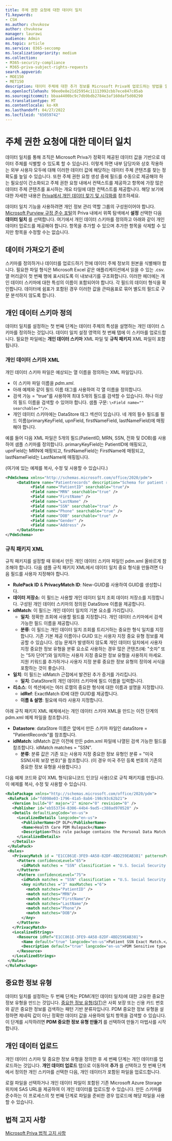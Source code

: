 ```yaml
---
title: 주체 권한 요청에 대한 데이터 일치
f1.keywords:
- CSH
ms.author: chvukosw
author: chvukosw
manager: laurawi
audience: Admin
ms.topic: article
ms.service: O365-seccomp
ms.localizationpriority: medium
ms.collection:
- M365-security-compliance
- M365-priva-subject-rights-requests
search.appverid:
- MOE150
- MET150
description: 데이터 주체에 대한 추가 정보를 Microsoft Priva에 업로드하는 방법을 알아봅니다.
ms.openlocfilehash: 90ee0e8e21d25954c11113992cbb7ece847c85ab
ms.sourcegitcommit: bbaa4400bc9c7db9bdb2784e3af160daf5d08290
ms.translationtype: MT
ms.contentlocale: ko-KR
ms.lasthandoff: 04/27/2022
ms.locfileid: "65059742"
---
```

# <a name="data-matching-for-subject-rights-requests"></a>주체 권한 요청에 대한 데이터 일치

데이터 일치를 통해 조직은 Microsoft Priva가 정확히 제공된 데이터 값을 기반으로 데이터 주체를 식별할 수 있도록 할 수 있습니다. 이렇게 하면 내부 담당자와 상호 작용하는 외부 사용자 모두에 대해 이러한 데이터 값에 해당하는 데이터 주체 콘텐츠를 찾는 정확도를 높일 수 있습니다. 또한 주체 권한 요청 생성 중에 필드를 수동으로 제공해야 하는 필요성이 간소화되고 주체 권한 요청 내에서 컨텍스트를 제공하고 항목에 가장 많은 데이터 주체 콘텐츠를 표시하는 개요 타일에 대한 컨텍스트를 제공합니다. 해당 보기에 대한 자세한 내용은 [Priva에서 개인 데이터 찾기 및 시각화를](priva-data-profile.md#items-with-the-most-data-subject-content) 참조하세요.

데이터 일치 기능을 사용하려면 개인 정보 관리 역할 그룹의 구성원이어야 합니다. [Microsoft Purview 규정 준수 포털](https://compliance.microsoft.com/)의 Priva 내에서 위쪽 탐색에서 **설정** 선택한 다음 **데이터 일치** 를 선택합니다. 여기에서 개인 데이터 스키마를 정의하고 아래와 같이 개인 데이터 업로드를 제공해야 합니다. 항목을 추가할 수 있으며 추가한 항목을 삭제할 수 있지만 항목을 수정할 수는 없습니다.

## <a name="prepare-for-data-import"></a>데이터 가져오기 준비

스키마를 정의하거나 데이터를 업로드하기 전에 데이터 주체 정보의 원본을 식별해야 합니다. 필요한 파일 형식은 Microsoft Excel 같은 애플리케이션에서 읽을 수 있는 .csv. 열 머리글이 첫 번째 행에 표시되도록 이 내보내기를 구조화합니다. 이러한 헤더에는 개인 데이터 스키마에 대한 특성의 이름이 포함되어야 합니다. 각 필드의 데이터 형식을 확인합니다. 데이터에 쉼표가 포함된 경우 이러한 값을 큰따옴표로 묶어 별도의 필드로 구문 분석하지 않도록 합니다.

## <a name="define-the-personal-data-schema"></a>개인 데이터 스키마 정의

데이터 일치를 설정하는 첫 번째 단계는 데이터 주체의 특성을 설명하는 개인 데이터 스키마를 정의하는 것입니다. 데이터 일치 설정 영역의 첫 번째 탭에 이 스키마를 업로드합니다. 필요한 파일에는 **개인 데이터 스키마** XML 파일 및 **규칙 패키지** XML 파일이 포함 됩니다.

### <a name="personal-data-schema-xml"></a>개인 데이터 스키마 XML

개인 데이터 스키마 파일은 예상되는 열 이름을 정의하는 XML 파일입니다.

- 이 스키마 파일 이름을 *pdm.xml*.
- 아래 예제와 같이 필드 이름 태그를 사용하여 각 열 이름을 정의합니다.
- 검색 가능 = "true"를 사용하여 최대 5개의 필드를 검색할 수 있습니다. 하나 이상의 필드 이름을 검색할 수 있어야 합니다. 샘플 구문: `\<Field name="" searchable=""/>`.
- 개인 데이터 스키마에는 DataStore 태그 섹션이 있습니다. 네 개의 필수 필드를 필드 이름(primaryKeyField, upnField, firstNameField, lastNameField)에 매핑해야 합니다.

예를 들어 다음 XML 파일은 5개의 필드(PatientID, MRN, SSN, 전화 및 DOB)를 사용하여 샘플 스키마를 정의합니다. primaryKeyField는 PatientID에 매핑되고, upnField는 MRN에 매핑되고, firstNameField는 FirstName에 매핑되고, lastNameField는 LastName에 매핑됩니다.

(여기에 있는 예제를 복사, 수정 및 사용할 수 있습니다.)

 ```xml
<PdmSchema xmlns="http://schemas.microsoft.com/office/2020/pdm">
      <DataStore name="Patientrecords" description="Schema for patient records" version="1" primaryKeyField="PatientID" upnField="MRN" firstNameField="FirstName" lastNameField="LastName">
            <Field name="PatientID" searchable="true"/>
            <Field name="MRN" searchable="true" />
            <Field name="FirstName" />
            <Field name="LastName" />
            <Field name="SSN" searchable="true" />
            <Field name="Phone" searchable="true" />
            <Field name="DOB" searchable="true" />
            <Field name="Gender" />
            <Field name="Address" />
      </DataStore>
</PdmSchema>
 ```

### <a name="rule-package-xml"></a>규칙 패키지 XML

규칙 패키지를 설정할 때 위에서 만든 개인 데이터 스키마 파일인 pdm.xml 올바르게 참조해야 합니다. 다음 샘플 규칙 패키지 XML에서 데이터 일치 중요 형식을 만들려면 다음 필드를 사용자 지정해야 합니다.

- **RulePack ID** &  **PrivacyMatch ID**: New-GUID를 사용하여 GUID를 생성합니다.
- **데이터 저장소**: 이 필드는 사용할 개인 데이터 일치 조회 데이터 저장소를 지정합니다. 구성된 개인 데이터 스키마의 정의된 DataStore 이름을 제공합니다.
- **idMatch**: 이 필드는 개인 데이터 일치의 기본 요소를 가리킵니다.
  - **일치**: 정확한 조회에 사용할 필드를 지정합니다. 개인 데이터 스키마에서 검색 가능한 필드 이름을 제공합니다.
  - **분류**: 이 필드는 개인 데이터 일치 조회를 트리거하는 중요한 형식 일치를 지정합니다. 기존 기본 제공 이름이나 GUID 또는 사용자 지정 중요 유형 정보를 제공할 수 있습니다. 성능 문제가 발생하지 않도록 개인 데이터 일치에서 사용자 지정 중요한 정보 유형을 분류 요소로 사용하는 경우 많은 콘텐츠(예: "숫자" 또는 "5자 단어")와 일치하는 사용자 지정 중요한 정보 유형을 사용하지 마세요. 지원 키워드를 추가하거나 사용자 지정 분류 중요한 정보 유형의 정의에 서식을 포함하는 것이 좋습니다.
- **일치**: 이 필드는 idMatch 근접에서 발견된 추가 증거를 가리킵니다.
  - **일치**: DataStore의 개인 데이터 스키마에 필드 이름을 입력합니다.
- **리소스**: 이 섹션에서는 여러 로캘의 중요한 형식에 대한 이름과 설명을 지정합니다.
  - **idRef**: ExactMatch ID에 대한 GUID를 제공합니다.
  - **이름 & 설명**: 필요에 따라 사용자 지정합니다.

아래 규칙 패키지 XML 예제에서는 개인 데이터 스키마 XML을 만드는 이전 단계의 pdm.xml 예제 파일을 참조합니다.

- **Datastore**: dataStore 이름은 앞에서 만든 스키마 파일인 dataStore = "PatientRecords"를 참조합니다.
- **idMatch**: idMatch 값은 이전에 만든 pdm.xml 파일에 나열된 검색 가능한 필드를 참조합니다. idMatch matches = "SSN".
  - **분류**: 분류 값은 기존 또는 사용자 지정 중요한 정보 유형인 분류 = "미국 SSN(사회 보장 번호)"을 참조합니다. (이 경우 미국 주민 등록 번호의 기존의 중요한 정보 유형을 사용합니다.)

다음 예제 코드와 같이 XML 형식(유니코드 인코딩 사용)으로 규칙 패키지를 만듭니다. 이 예제를 복사, 수정 및 사용할 수 있습니다.

 ```xml
<RulePackage xmlns="http://schemas.microsoft.com/office/2020/pdm">
  <RulePack id="fd098e03-1796-41a5-8ab6-198c93c62b21">
    <Version build="0" major="2" minor="0" revision="0" />
    <Publisher id="eb553734-8306-44b4-9ad5-c388ad970528" />
    <Details defaultLangCode="en-us">
      <LocalizedDetails langcode="en-us">
        <PublisherName>IP DLP</PublisherName>
        <Name>Health Care PDM Rulepack</Name>
        <Description>This rule package contains the Personal Data Match sensitive type for health care sensitive types.</Description>
      </LocalizedDetails>
    </Details>
  </RulePack>
  <Rules>
    <PrivacyMatch id = "E1CC861E-3FE9-4A58-82DF-4BD259EAB381" patternsProximity = "300" dataStore ="PatientRecords" recommendedConfidence = "65" >
      <Pattern confidenceLevel="65">
        <idMatch matches = "SSN" classification = "U.S. Social Security Number (SSN)" />
      </Pattern>
      <Pattern confidenceLevel="75">
        <idMatch matches = "SSN" classification = "U.S. Social Security Number (SSN)" />
        <Any minMatches ="3" maxMatches ="6">
          <match matches="PatientID" />
          <match matches="MRN"/>
          <match matches="FirstName"/>
          <match matches="LastName"/>
          <match matches="Phone"/>
          <match matches="DOB"/>
        </Any>
      </Pattern>
    </PrivacyMatch>
    <LocalizedStrings>
      <Resource idRef="E1CC861E-3FE9-4A58-82DF-4BD259EAB381">
        <Name default="true" langcode="en-us">Patient SSN Exact Match.</Name>
        <Description default="true" langcode="en-us">PDM Sensitive type for detecting Patient SSN.</Description>
      </Resource>
    </LocalizedStrings>
  </Rules>
</RulePackage>
 ```

## <a name="sensitive-info-types"></a>중요한 정보 유형

데이터 일치를 설정하는 두 번째 단계는 PDM(개인 데이터 일치)에 대한 고유한 중요한 정보 유형을 만드는 것입니다. [중요한 정보 유형(SIT)](/microsoft-365/compliance/sensitive-information-type-learn-about)은 사회 보장 또는 신용 카드 번호와 같은 중요한 정보를 검색하는 패턴 기반 분류자입니다. PDM 중요한 정보 유형을 설정하면 제네릭 값이 아닌 정확한 데이터 값을 사용하여 일치 항목을 검색할 수 있습니다. 이 단계를 시작하려면 **PDM 중요한 정보 유형 만들기** 를 선택하여 만들기 마법사를 시작합니다.

## <a name="upload-personal-data"></a>개인 데이터 업로드

개인 데이터 스키마 및 중요한 정보 유형을 정의한 후 세 번째 단계는 개인 데이터를 업로드하는 것입니다. **개인 데이터 업로드** 탭으로 이동하여 **추가** 를 선택하고 첫 번째 단계에서 정의한 개인 스키마를 선택한 다음, 개인 데이터가 포함된 파일을 업로드합니다.

로컬 파일을 선택하거나 개인 데이터 파일이 포함된 기존 Microsoft Azure Storage 위치에 SAS URL을 제공하여 이 개인 데이터를 업로드할 수 있습니다.
만든 스키마를 준수하는 이 프로세스의 첫 번째 단계로 파일을 준비한 경우 업로드에 해당 파일을 사용할 수 있습니다.

## <a name="legal-disclaimer"></a>법적 고지 사항

[Microsoft Priva 법적 고지 사항](priva-disclaimer.md)

